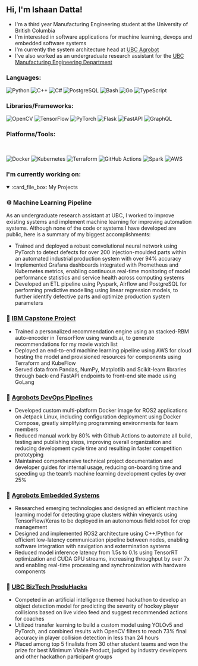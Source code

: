 <!----- Intro ----->

<h2>Hi, I'm Ishaan Datta!</h2>
<!-- <h2>Hi, I'm <a href="https://joeywang.ca/">Ishaan Datta</a>!</h2> -->

<p>
  <ul>
    <li>I'm a third year Manufacturing Engineering student at the University of British Columbia</li>
    <li>I'm interested in software applications for machine learning, devops and embedded software systems </li>
    <li>I'm currently the system architecture head at  <a href="https://ubcagrobot.com/">UBC Agrobot</a> </li>
    <li>I've also worked as an undergraduate research assistant for the <a href="https://manufacturing.engineering.ubc.ca/">UBC Manufacturing Engineering Department</a></li>
  </ul>
</p>

<h3>Languages: </h3>
<p>
<img alt="Python" src="https://img.shields.io/badge/Python-3776AB?style=for-the-badge&logo=python&logoColor=white" />
<img alt="C++" src="https://img.shields.io/badge/C%2B%2B-00599C?style=for-the-badge&logo=c%2B%2B&logoColor=white" />
<img alt="C#" src="https://img.shields.io/badge/C%23-512BD4?style=for-the-badge&logo=c&logoColor=white" />
<img alt="PostgreSQL" src="https://img.shields.io/badge/PostgreSQL-4169E1?style=for-the-badge&logo=postgresql&logoColor=white" />
<img alt="Bash" src="https://img.shields.io/badge/Bash-4EAA25?style=for-the-badge&logo=gnubash&logoColor=white" />
<img alt="Go" src="https://img.shields.io/badge/Go-00ADD8?style=for-the-badge&logo=go&logoColor=black" />
<img alt="TypeScript" src="https://img.shields.io/badge/TypeScript-3178C6?style=for-the-badge&logo=typescript&logoColor=white" />
</p>

<h3>Libraries/Frameworks: </h3>
<p>
<img alt="OpenCV" src="https://img.shields.io/badge/OpenCV-5C3EE8?style=for-the-badge&logo=opencv&logoColor=white" />
<img alt="TensorFlow" src="https://img.shields.io/badge/TensorFlow-FF6F00?style=for-the-badge&logo=tensorflow&logoColor=white" />
<img alt="PyTorch" src="https://img.shields.io/badge/PyTorch-EE4C2C?style=for-the-badge&logo=pytorch&logoColor=white" />
<img alt="Flask" src="https://img.shields.io/badge/Flask-000000?style=for-the-badge&logo=flask&logoColor=white" />
<img alt="FastAPI" src="https://img.shields.io/badge/FastAPI-009688?style=for-the-badge&logo=fastapi&logoColor=white" />
<img alt="GraphQL" src="https://img.shields.io/badge/GraphQL-E10098?style=for-the-badge&logo=graphql&logoColor=white" />
</p>

<h3>Platforms/Tools: </h3>
<br>
<p>
<img alt="Docker" src="https://img.shields.io/badge/Docker-2496ED?style=for-the-badge&logo=docker&logoColor=white" />
<img alt="Kubernetes" src="https://img.shields.io/badge/Kubernetes-326CE5?style=for-the-badge&logo=kubernetes&logoColor=white" />
<img alt="Terraform" src="https://img.shields.io/badge/Terraform-844FBA?style=for-the-badge&logo=terraform&logoColor=white" />
<img alt="GitHub Actions" src="https://img.shields.io/badge/GitHub%20Actions-2088FF?style=for-the-badge&logo=githubactions&logoColor=white" />
<img alt="Spark" src="https://img.shields.io/badge/Spark-E25A1C?style=for-the-badge&logo=apachespark&logoColor=white" />
<img alt="AWS" src="https://img.shields.io/badge/AWS-232F3E?style=for-the-badge&logo=amazonwebservices&logoColor=white" />
</p>

<!----- Projects ----->
<h3>I'm currently working on:</h3>
<details open>
  <summary>:card_file_box: My Projects</summary>

  ### ⚙️ Machine Learning Pipeline
 As an undergraduate research assistant at UBC, I worked to improve existing systems and implement machine learning for improving automation systems. Although none of the code or systems I have developed are public, here is a summary of my biggest accomplishments:
  - Trained and deployed a robust convolutional neural network using PyTorch to detect defects for over 200 injection-moulded parts within an automated industrial production system with over 94% accuracy
  - Implemented Grafana dashboards integrated with Prometheus and Kubernetes metrics, enabling continuous real-time monitoring of model performance statistics and service health across computing systems
  - Developed an ETL pipeline using Pyspark, Airflow and PostgreSQL for performing predictive modelling using linear regression models, to further identify defective parts and optimize production system parameters
  
  ### 🎥 [IBM Capstone Project](https://github.com/Ishaan-Datta/IBM-Capstone-Project)
  - Trained a personalized recommendation engine using an stacked-RBM auto-encoder in TensorFlow using wandb.ai, to generate recommendations for my movie watch list
  - Deployed an end-to-end machine learning pipeline using AWS for cloud hosting the model and provisioned resources for components using Terraform and KubeFlow
  - Served data from Pandas, NumPy, Matplotlib and Scikit-learn libraries through back-end FastAPI endpoints to front-end site made using GoLang

  ### 🤖 [Agrobots DevOps Pipelines](https://github.com/korih-dev/dev-containers)
  - Developed custom multi-platform Docker image for ROS2 applications on Jetpack Linux, including configuration deployment using Docker Compose, greatly simplifying programming environments for team members
  - Reduced manual work by 80% with Github Actions to automate all build, testing and publishing steps, improving overall organization and reducing development cycle time and resulting in faster competition prototyping
  - Maintained comprehensive technical project documentation and developer guides for internal usage, reducing on-boarding time and speeding up the team’s machine learning development cycles by over 25%

  ### 🌱 [Agrobots Embedded Systems](https://github.com/UBCAgroBot/AppliedAI)
  - Researched emerging technologies and designed an efficient machine learning model for detecting grape clusters within vineyards using TensorFlow/Keras to be deployed in an autonomous field robot for crop management
  - Designed and implemented ROS2 architecture using C++/Python for efficient low-latency communication pipeline between nodes, enabling software integration with navigation and extermination systems
  - Reduced model inference latency from 1.5s to 0.1s using TensorRT optimization and CUDA GPU streams, increasing throughput by over 7x and enabling real-time processing and synchronization with hardware components

  ### 🏒 [UBC BizTech ProduHacks](https://github.com/UBCAgroBot/AppliedAI)
  - Competed in an artificial intelligence themed hackathon to develop an object detection model for predicting the severity of hockey player collisions based on live video feed and suggest recommended actions for coaches
  - Utilized transfer learning to build a custom model using YOLOv5 and PyTorch, and combined results with OpenCV filters to reach 73% final accuracy in player collision detection in less than 24 hours
  - Placed among top 5 finalists from 30 other student teams and won the prize for best Minimum Viable Product, judged by industry developers and other hackathon participant groups

</details>
